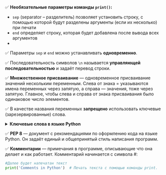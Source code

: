 ✅ **Необязательные параметры команды `print()`:**

+ `sep` (separator – разделитель) позволяет установить строку, с помощью которой будут разделены аргументы (если их несколько) при печати
+ `end` определяет строку, которая будет добавлена после вывода всех аргументов
+ 
✅ Параметры `sep` и `end` можно устанавливать **одновременно**.

✅ Последовательность символов `\n` называется **управляющей последовательностью** и задаёт перевод строки.

✅ **Множественное присваивание** — одновременное присваивание значений нескольким переменным. Слева от знака = указываются имена переменных через запятую, а справа — значения, тоже через запятую. Главное, чтобы слева и справа от знака присваивания было одинаковое число элементов.

✅ В качестве названия переменных **запрещено** использовать ключевые (зарезервированные) слова.
<details>
<summary> <b>Ключевые слова в языке Python</b> </summary>
 
1. False;
2. True;
3. None;
4. and;
5. with;
6. as;
7. assert;
8. break;
9. class;
10. continue;
11. def;
12. del;
13. elif;
14. else;
15. except;
16. finally;
17. try;
18. for;
19. from;
20. global;
21. if;
22. import;
23. in;
24. is;
25. lambda;
26. nonlocal;
27. not;
28. or;
29. pass;
30. raise;
31. return;
32. while;
33. yield.
</details>

✅ **PEP 8** — документ с рекомендациями по оформлению кода на языке Python. Он задаёт единый и общепринятый стиль написания программ.

✅ **Комментарии** — примечания в программе, описывающие что она делает и как работает. Комментарий начинается с символа #:
``` Python
#Далее будет напечатан текст
print('Comments in Python')  # Печать текста с помощью команды print.
```
